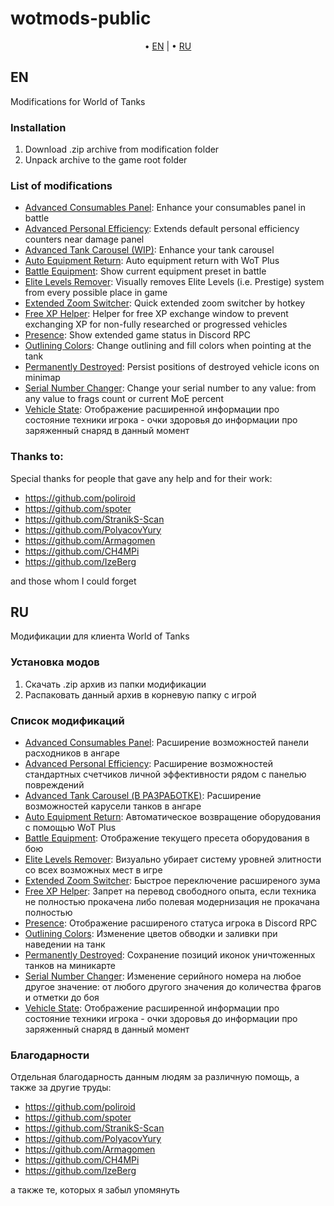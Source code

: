 # wotmods-public

<p align="center">
	&bull; <a href="#en">EN</a> | &bull; <a href="#ru">RU</a> 
</p>

## EN
Modifications for World of Tanks

### Installation

1. Download .zip archive from modification folder
2. Unpack archive to the game root folder

### List of modifications

- [Advanced Consumables Panel](./advancedtankcarousel/): Enhance your consumables panel in battle
- [Advanced Personal Efficiency](./advancedpersonalefficiency/): Extends default personal efficiency counters near damage panel
- [Advanced Tank Carousel (WIP)](./advancedtankcarousel/): Enhance your tank carousel
- [Auto Equipment Return](./autoequipmentreturn/): Auto equipment return with WoT Plus
- [Battle Equipment](./battleEquipment/): Show current equipment preset in battle
- [Elite Levels Remover](./elitelevelsremover/): Visually removes Elite Levels (i.e. Prestige) system from every possible place in game
- [Extended Zoom Switcher](./extendedzoomswitcher/): Quick extended zoom switcher by hotkey
- [Free XP Helper](./freexphelper/): Helper for free XP exchange window to prevent exchanging XP for non-fully researched or progressed vehicles
- [Presence](./presence/): Show extended game status in Discord RPC
- [Outlining Colors](./outliningcolors/): Change outlining and fill colors when pointing at the tank
- [Permanently Destroyed](./permanentlydestroyed/): Persist positions of destroyed vehicle icons on minimap
- [Serial Number Changer](./serialnumberchanger/): Change your serial number to any value: from any value to frags count or current MoE percent
- [Vehicle State](./vehiclestate/): Отображение расширенной информации про состояние техники игрока - очки здоровья до информации про заряженный снаряд в данный момент

### Thanks to:

Special thanks for people that gave any help and for their work:

- https://github.com/poliroid
- https://github.com/spoter
- https://github.com/StranikS-Scan
- https://github.com/PolyacovYury
- https://github.com/Armagomen
- https://github.com/CH4MPi
- https://github.com/IzeBerg

and those whom I could forget

## RU
Модификации для клиента World of Tanks

### Установка модов

1. Скачать .zip архив из папки модификации
2. Распаковать данный архив в корневую папку с игрой

### Список модификаций

- [Advanced Consumables Panel](./advancedtankcarousel/): Расширение возможностей панели расходников в ангаре
- [Advanced Personal Efficiency](./advancedpersonalefficiency/): Расширение возможностей стандартных счетчиков личной эффективности рядом с панелью повреждений
- [Advanced Tank Carousel (В РАЗРАБОТКЕ)](./advancedtankcarousel/): Расширение возможностей карусели танков в ангаре
- [Auto Equipment Return](./autoequipmentreturn/): Автоматическое возвращение оборудования с помощью WoT Plus
- [Battle Equipment](./battleequipment/): Отображение текущего пресета оборудования в бою
- [Elite Levels Remover](./elitelevelsremover/): Визуально убирает систему уровней элитности со всех возможных мест в игре
- [Extended Zoom Switcher](./extendedzoomswitcher/): Быстрое переключение расширеного зума
- [Free XP Helper](./freexphelper/): Запрет на перевод свободного опыта, если техника не полностью прокачена либо полевая модернизация не прокачана полностью
- [Presence](./presence/): Отображение расширеного статуса игрока в Discord RPC
- [Outlining Colors](./outliningcolors/): Изменение цветов обводки и заливки при наведении на танк
- [Permanently Destroyed](./permanentlydestroyed/): Сохранение позиций иконок уничтоженных танков на миникарте
- [Serial Number Changer](./serialnumberchanger/): Изменение серийного номера на любое другое значение: от любого другого значения до количества фрагов и отметки до боя
- [Vehicle State](./vehiclestate/): Отображение расширенной информации про состояние техники игрока - очки здоровья до информации про заряженный снаряд в данный момент

### Благодарности

Отдельная благодарность данным людям за различную помощь, а также за другие труды:

- https://github.com/poliroid
- https://github.com/spoter
- https://github.com/StranikS-Scan
- https://github.com/PolyacovYury
- https://github.com/Armagomen
- https://github.com/CH4MPi
- https://github.com/IzeBerg

а также те, которых я забыл упомянуть

